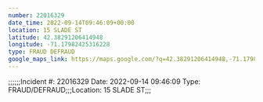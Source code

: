 ```yaml
---
number: 22016329
date_time: 2022-09-14T09:46:09+00:00
location: 15 SLADE ST
latitude: 42.38291206414948
longitude: -71.17982425316228
type: FRAUD DEFRAUD
google_maps_link: https://maps.google.com/?q=42.38291206414948,-71.17982425316228
---
```


;;;;;;Incident #: 22016329  Date: 2022-09-14 09:46:09   Type: FRAUD/DEFRAUD;;;Location: 15 SLADE ST;;;
